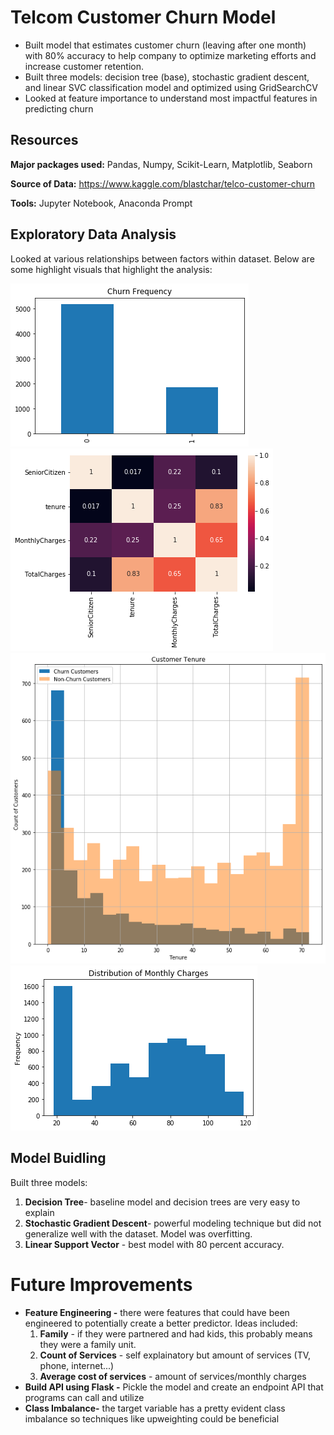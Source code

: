 # Telcom Customer Churn Model

  * Built model that estimates customer churn (leaving after one month) with 80% accuracy to help company to optimize marketing efforts and increase customer retention. 
  * Built three models: decision tree (base), stochastic gradient descent, and linear SVC classification model and optimized using GridSearchCV
  * Looked at feature importance to understand most impactful features in predicting churn

## Resources

**Major packages used:** Pandas, Numpy, Scikit-Learn, Matplotlib, Seaborn

**Source of Data:** https://www.kaggle.com/blastchar/telco-customer-churn

**Tools:** Jupyter Notebook, Anaconda Prompt

## Exploratory Data Analysis

Looked at various relationships between factors within dataset. Below are some highlight visuals that highlight the analysis:

![alt text](https://github.com/jzcharia/telcom-churn/blob/master/EDA%20Images/ChurnFrequency.png "Churn Frequency")
![alt text](https://github.com/jzcharia/telcom-churn/blob/master/EDA%20Images/CorrMatrix.png "Correlation Matrix")
![alt text](https://github.com/jzcharia/telcom-churn/blob/master/EDA%20Images/CustomerTenure.png "Customer Tenure")
![alt text](https://github.com/jzcharia/telcom-churn/blob/master/EDA%20Images/MonthlyCharges.png "Monthly Charges")

## Model Buidling

Built three models:
 1. **Decision Tree**- baseline model and decision trees are very easy to explain
 2. **Stochastic Gradient Descent**- powerful modeling technique but did not generalize well with the dataset. Model was overfitting. 
 3. **Linear Support Vector** - best model with 80 percent accuracy. 

# Future Improvements
 * **Feature Engineering -** there were features that could have been engineered to potentially create a better predictor. Ideas included:
   1. **Family** - if they were partnered and had kids, this probably means they were a family unit.
   2. **Count of Services** - self explainatory but amount of services (TV, phone, internet...)
   3. **Average cost of services** - amount of services/monthly charges
 * **Build API using Flask -** Pickle the model and create an endpoint API that programs can call and utilize
 * **Class Imbalance-** the target variable has a pretty evident class imbalance so techniques like upweighting could be beneficial

